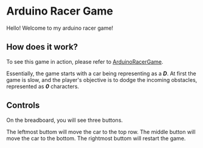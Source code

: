 # Arduino Racer Game
Hello! Welcome to my arduino racer game!

## How does it work?
To see this game in action, please refer to [ArduinoRacerGame](https://www.youtube.com/watch?v=k33dsCOmEvw&ab_channel=Suki).

Essentially, the game starts with a car being representing as a ***D***. At first the game is slow, and the player's objective is to dodge the
incoming obstacles, represented as ***0*** characters. 

## Controls
On the breadboard, you will see three buttons.

The leftmost buttom will move the car to the top row.
The middle button will move the car to the bottom.
The rightmost buttom will restart the game.
